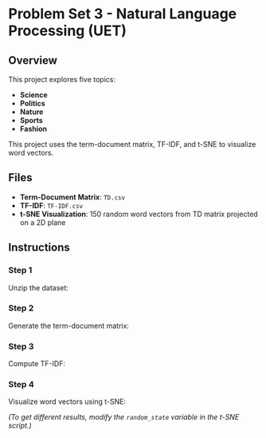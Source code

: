 # Problem Set 3 - Natural Language Processing (UET)

## Overview

This project explores five topics:
- **Science**
- **Politics**
- **Nature**
- **Sports**
- **Fashion**

This project uses the term-document matrix, TF-IDF, and t-SNE to visualize word vectors.

## Files

- **Term-Document Matrix**: `TD.csv`
- **TF-IDF**: `TF-IDF.csv`
- **t-SNE Visualization**: 150 random word vectors from TD matrix projected on a 2D plane

## Instructions

### Step 1
Unzip the dataset:

### Step 2
Generate the term-document matrix:


### Step 3
Compute TF-IDF:



### Step 4
Visualize word vectors using t-SNE:

*(To get different results, modify the `random_state` variable in the t-SNE script.)*

